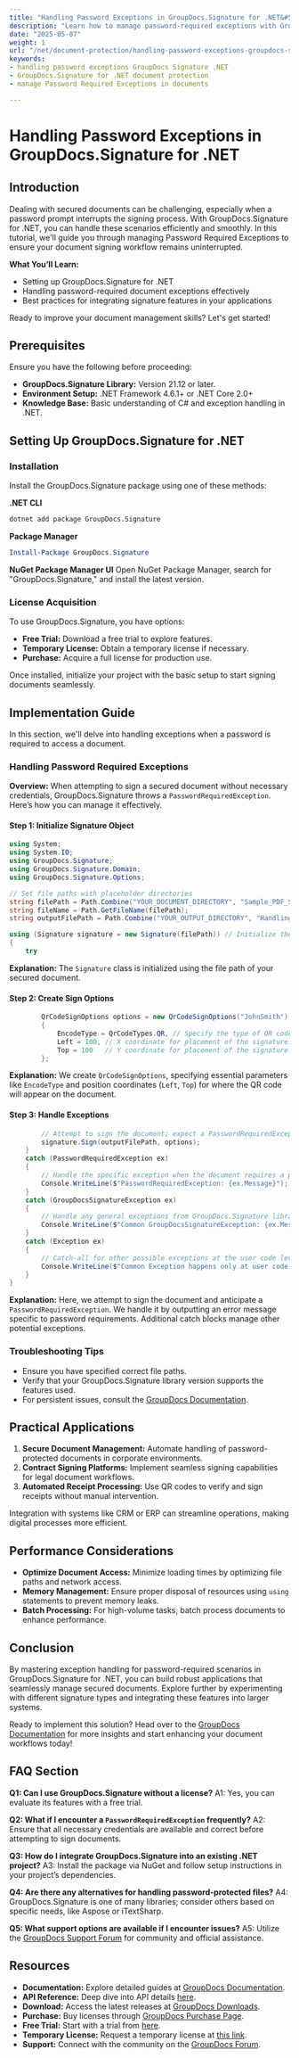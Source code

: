 ```yaml
---
title: "Handling Password Exceptions in GroupDocs.Signature for .NET&#58; A Comprehensive Guide"
description: "Learn how to manage password-required exceptions with GroupDocs.Signature for .NET. Master seamless document signing and enhance your application's document protection capabilities."
date: "2025-05-07"
weight: 1
url: "/net/document-protection/handling-password-exceptions-groupdocs-signature-net/"
keywords:
- handling password exceptions GroupDocs Signature .NET
- GroupDocs.Signature for .NET document protection
- manage Password Required Exceptions in documents

---
```



# Handling Password Exceptions in GroupDocs.Signature for .NET

## Introduction

Dealing with secured documents can be challenging, especially when a password prompt interrupts the signing process. With GroupDocs.Signature for .NET, you can handle these scenarios efficiently and smoothly. In this tutorial, we'll guide you through managing Password Required Exceptions to ensure your document signing workflow remains uninterrupted.

**What You’ll Learn:**
- Setting up GroupDocs.Signature for .NET
- Handling password-required document exceptions effectively
- Best practices for integrating signature features in your applications

Ready to improve your document management skills? Let's get started!

## Prerequisites

Ensure you have the following before proceeding:
- **GroupDocs.Signature Library:** Version 21.12 or later.
- **Environment Setup:** .NET Framework 4.6.1+ or .NET Core 2.0+
- **Knowledge Base:** Basic understanding of C# and exception handling in .NET.

## Setting Up GroupDocs.Signature for .NET

### Installation

Install the GroupDocs.Signature package using one of these methods:

**.NET CLI**
```bash
dotnet add package GroupDocs.Signature
```

**Package Manager**
```powershell
Install-Package GroupDocs.Signature
```

**NuGet Package Manager UI**
Open NuGet Package Manager, search for "GroupDocs.Signature," and install the latest version.

### License Acquisition
To use GroupDocs.Signature, you have options:
- **Free Trial:** Download a free trial to explore features.
- **Temporary License:** Obtain a temporary license if necessary.
- **Purchase:** Acquire a full license for production use.

Once installed, initialize your project with the basic setup to start signing documents seamlessly.

## Implementation Guide

In this section, we'll delve into handling exceptions when a password is required to access a document.

### Handling Password Required Exceptions

**Overview:**
When attempting to sign a secured document without necessary credentials, GroupDocs.Signature throws a `PasswordRequiredException`. Here’s how you can manage it effectively.

#### Step 1: Initialize Signature Object
```csharp
using System;
using System.IO;
using GroupDocs.Signature;
using GroupDocs.Signature.Domain;
using GroupDocs.Signature.Options;

// Set file paths with placeholder directories
string filePath = Path.Combine("YOUR_DOCUMENT_DIRECTORY", "Sample_PDF_Signed_PWD.pdf");
string fileName = Path.GetFileName(filePath);
string outputFilePath = Path.Combine("YOUR_OUTPUT_DIRECTORY", "HandlingExceptions", fileName);

using (Signature signature = new Signature(filePath)) // Initialize the Signature object with the document path.
{
    try
```
**Explanation:** The `Signature` class is initialized using the file path of your secured document.

#### Step 2: Create Sign Options
```csharp
        QrCodeSignOptions options = new QrCodeSignOptions("JohnSmith")
        {
            EncodeType = QrCodeTypes.QR, // Specify the type of QR code to use.
            Left = 100, // X coordinate for placement of the signature.
            Top = 100   // Y coordinate for placement of the signature.
        };
```
**Explanation:** We create `QrCodeSignOptions`, specifying essential parameters like `EncodeType` and position coordinates (`Left`, `Top`) for where the QR code will appear on the document.

#### Step 3: Handle Exceptions
```csharp
        // Attempt to sign the document; expect a PasswordRequiredException due to missing password in LoadOptions.
        signature.Sign(outputFilePath, options);
    }
    catch (PasswordRequiredException ex)
    {
        // Handle the specific exception when the document requires a password to open.
        Console.WriteLine($"PasswordRequiredException: {ex.Message}");
    }
    catch (GroupDocsSignatureException ex)
    {
        // Handle any general exceptions from GroupDocs.Signature library.
        Console.WriteLine($"Common GroupDocsSignatureException: {ex.Message}");
    }
    catch (Exception ex)
    {
        // Catch-all for other possible exceptions at the user code level.
        Console.WriteLine($"Common Exception happens only at user code level: {ex.Message}");
    }
}
```
**Explanation:** Here, we attempt to sign the document and anticipate a `PasswordRequiredException`. We handle it by outputting an error message specific to password requirements. Additional catch blocks manage other potential exceptions.

### Troubleshooting Tips
- Ensure you have specified correct file paths.
- Verify that your GroupDocs.Signature library version supports the features used.
- For persistent issues, consult the [GroupDocs Documentation](https://docs.groupdocs.com/signature/net/).

## Practical Applications

1. **Secure Document Management:** Automate handling of password-protected documents in corporate environments.
2. **Contract Signing Platforms:** Implement seamless signing capabilities for legal document workflows.
3. **Automated Receipt Processing:** Use QR codes to verify and sign receipts without manual intervention.

Integration with systems like CRM or ERP can streamline operations, making digital processes more efficient.

## Performance Considerations
- **Optimize Document Access:** Minimize loading times by optimizing file paths and network access.
- **Memory Management:** Ensure proper disposal of resources using `using` statements to prevent memory leaks.
- **Batch Processing:** For high-volume tasks, batch process documents to enhance performance.

## Conclusion

By mastering exception handling for password-required scenarios in GroupDocs.Signature for .NET, you can build robust applications that seamlessly manage secured documents. Explore further by experimenting with different signature types and integrating these features into larger systems.

Ready to implement this solution? Head over to the [GroupDocs Documentation](https://docs.groupdocs.com/signature/net/) for more insights and start enhancing your document workflows today!

## FAQ Section

**Q1: Can I use GroupDocs.Signature without a license?**
A1: Yes, you can evaluate its features with a free trial.

**Q2: What if I encounter a `PasswordRequiredException` frequently?**
A2: Ensure that all necessary credentials are available and correct before attempting to sign documents.

**Q3: How do I integrate GroupDocs.Signature into an existing .NET project?**
A3: Install the package via NuGet and follow setup instructions in your project’s dependencies.

**Q4: Are there any alternatives for handling password-protected files?**
A4: GroupDocs.Signature is one of many libraries; consider others based on specific needs, like Aspose or iTextSharp.

**Q5: What support options are available if I encounter issues?**
A5: Utilize the [GroupDocs Support Forum](https://forum.groupdocs.com/c/signature/) for community and official assistance.

## Resources
- **Documentation:** Explore detailed guides at [GroupDocs Documentation](https://docs.groupdocs.com/signature/net/).
- **API Reference:** Deep dive into API details [here](https://reference.groupdocs.com/signature/net/).
- **Download:** Access the latest releases at [GroupDocs Downloads](https://releases.groupdocs.com/signature/net/).
- **Purchase:** Buy licenses through [GroupDocs Purchase Page](https://purchase.groupdocs.com/buy).
- **Free Trial:** Start with a trial from [here](https://releases.groupdocs.com/signature/net/).
- **Temporary License:** Request a temporary license at [this link](https://purchase.groupdocs.com/temporary-license/).
- **Support:** Connect with the community on the [GroupDocs Forum](https://forum.groupdocs.com/c/signature/).
